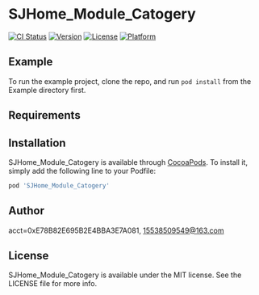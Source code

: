 # SJHome_Module_Catogery

[![CI Status](https://img.shields.io/travis/acct<blob>=0xE78B82E695B2E4BBA3E7A081/SJHome_Module_Catogery.svg?style=flat)](https://travis-ci.org/acct<blob>=0xE78B82E695B2E4BBA3E7A081/SJHome_Module_Catogery)
[![Version](https://img.shields.io/cocoapods/v/SJHome_Module_Catogery.svg?style=flat)](https://cocoapods.org/pods/SJHome_Module_Catogery)
[![License](https://img.shields.io/cocoapods/l/SJHome_Module_Catogery.svg?style=flat)](https://cocoapods.org/pods/SJHome_Module_Catogery)
[![Platform](https://img.shields.io/cocoapods/p/SJHome_Module_Catogery.svg?style=flat)](https://cocoapods.org/pods/SJHome_Module_Catogery)

## Example

To run the example project, clone the repo, and run `pod install` from the Example directory first.

## Requirements

## Installation

SJHome_Module_Catogery is available through [CocoaPods](https://cocoapods.org). To install
it, simply add the following line to your Podfile:

```ruby
pod 'SJHome_Module_Catogery'
```

## Author

acct<blob>=0xE78B82E695B2E4BBA3E7A081, 15538509549@163.com

## License

SJHome_Module_Catogery is available under the MIT license. See the LICENSE file for more info.
